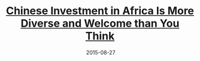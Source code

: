 ---
layout: post
title: <a href='https://qz.com/africa/488589/chinese-investment-in-africa-is-more-diverse-and-welcomed-than-we-give-it-credit' target="_blank">Chinese Investment in Africa Is More Diverse and Welcome than You Think</a>
date:  2015-08-27
description: China’s economic engagement in Africa tends to elicit controversy. Many Chinese deals are accompanied by Western headlines such as “China in Africa -- Investment or Exploitation?”; or “Clinton warns against ‘new colonialism’ in Africa.”
tags: China
categories: English
---
